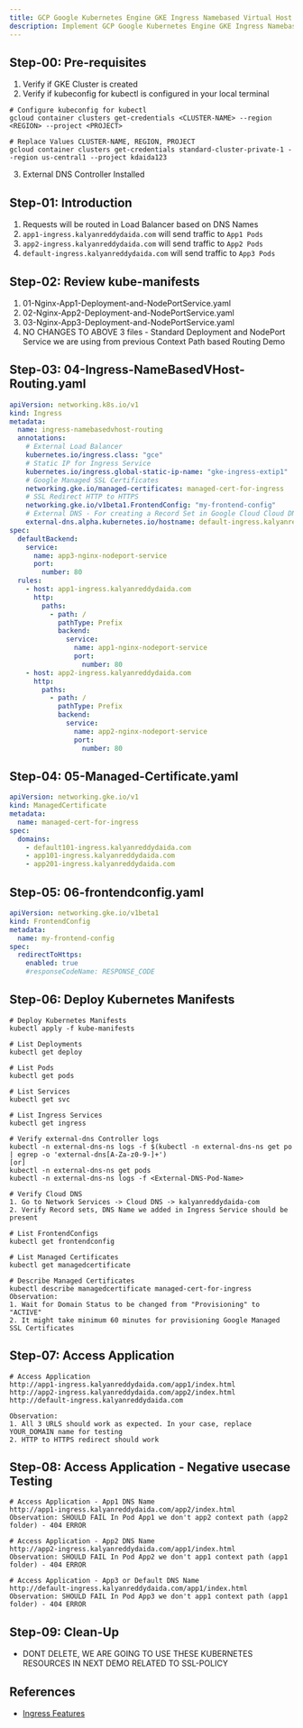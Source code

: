 ```yaml
---
title: GCP Google Kubernetes Engine GKE Ingress Namebased Virtual Host Routing
description: Implement GCP Google Kubernetes Engine GKE Ingress Namebased Virtual Host Routing
---
```

## Step-00: Pre-requisites
1. Verify if GKE Cluster is created
2. Verify if kubeconfig for kubectl is configured in your local terminal
```t
# Configure kubeconfig for kubectl
gcloud container clusters get-credentials <CLUSTER-NAME> --region <REGION> --project <PROJECT>

# Replace Values CLUSTER-NAME, REGION, PROJECT
gcloud container clusters get-credentials standard-cluster-private-1 --region us-central1 --project kdaida123
```
3. External DNS Controller Installed

## Step-01: Introduction
1. Requests will be routed in Load Balancer based on DNS Names
2. `app1-ingress.kalyanreddydaida.com` will send traffic to `App1 Pods`
3. `app2-ingress.kalyanreddydaida.com` will send traffic to `App2 Pods`
4. `default-ingress.kalyanreddydaida.com` will send traffic to `App3 Pods`


## Step-02: Review kube-manifests
1. 01-Nginx-App1-Deployment-and-NodePortService.yaml
2. 02-Nginx-App2-Deployment-and-NodePortService.yaml
3. 03-Nginx-App3-Deployment-and-NodePortService.yaml
4. NO CHANGES TO ABOVE 3 files - Standard Deployment and NodePort Service we are using from previous Context Path based Routing Demo


## Step-03: 04-Ingress-NameBasedVHost-Routing.yaml
```yaml
apiVersion: networking.k8s.io/v1
kind: Ingress
metadata:
  name: ingress-namebasedvhost-routing
  annotations:
    # External Load Balancer
    kubernetes.io/ingress.class: "gce"  
    # Static IP for Ingress Service
    kubernetes.io/ingress.global-static-ip-name: "gke-ingress-extip1"   
    # Google Managed SSL Certificates
    networking.gke.io/managed-certificates: managed-cert-for-ingress
    # SSL Redirect HTTP to HTTPS
    networking.gke.io/v1beta1.FrontendConfig: "my-frontend-config"   
    # External DNS - For creating a Record Set in Google Cloud Cloud DNS
    external-dns.alpha.kubernetes.io/hostname: default-ingress.kalyanreddydaida.com
spec:          
  defaultBackend:
    service:
      name: app3-nginx-nodeport-service
      port:
        number: 80     
  rules:
    - host: app1-ingress.kalyanreddydaida.com
      http:
        paths:
          - path: /
            pathType: Prefix
            backend:
              service:
                name: app1-nginx-nodeport-service
                port: 
                  number: 80
    - host: app2-ingress.kalyanreddydaida.com
      http:
        paths:                  
          - path: /
            pathType: Prefix
            backend:
              service:
                name: app2-nginx-nodeport-service
                port: 
                  number: 80
```

## Step-04: 05-Managed-Certificate.yaml
```yaml
apiVersion: networking.gke.io/v1
kind: ManagedCertificate
metadata:
  name: managed-cert-for-ingress
spec:
  domains:
    - default101-ingress.kalyanreddydaida.com
    - app101-ingress.kalyanreddydaida.com
    - app201-ingress.kalyanreddydaida.com
```

## Step-05: 06-frontendconfig.yaml
```yaml
apiVersion: networking.gke.io/v1beta1
kind: FrontendConfig
metadata:
  name: my-frontend-config
spec:
  redirectToHttps:
    enabled: true
    #responseCodeName: RESPONSE_CODE
```

## Step-06: Deploy Kubernetes Manifests
```t
# Deploy Kubernetes Manifests
kubectl apply -f kube-manifests

# List Deployments
kubectl get deploy

# List Pods
kubectl get pods

# List Services
kubectl get svc

# List Ingress Services
kubectl get ingress

# Verify external-dns Controller logs
kubectl -n external-dns-ns logs -f $(kubectl -n external-dns-ns get po | egrep -o 'external-dns[A-Za-z0-9-]+')
[or]
kubectl -n external-dns-ns get pods
kubectl -n external-dns-ns logs -f <External-DNS-Pod-Name>

# Verify Cloud DNS
1. Go to Network Services -> Cloud DNS -> kalyanreddydaida-com
2. Verify Record sets, DNS Name we added in Ingress Service should be present 

# List FrontendConfigs
kubectl get frontendconfig

# List Managed Certificates
kubectl get managedcertificate

# Describe Managed Certificates
kubectl describe managedcertificate managed-cert-for-ingress
Observation:
1. Wait for Domain Status to be changed from "Provisioning" to "ACTIVE"
2. It might take minimum 60 minutes for provisioning Google Managed SSL Certificates
```

## Step-07: Access Application
```t
# Access Application
http://app1-ingress.kalyanreddydaida.com/app1/index.html
http://app2-ingress.kalyanreddydaida.com/app2/index.html
http://default-ingress.kalyanreddydaida.com

Observation:
1. All 3 URLS should work as expected. In your case, replace YOUR_DOMAIN name for testing
2. HTTP to HTTPS redirect should work
```

## Step-08: Access Application - Negative usecase Testing
```t
# Access Application - App1 DNS Name
http://app1-ingress.kalyanreddydaida.com/app2/index.html   
Observation: SHOULD FAIL In Pod App1 we don't app2 context path (app2 folder) - 404 ERROR

# Access Application - App2 DNS Name
http://app2-ingress.kalyanreddydaida.com/app1/index.html
Observation: SHOULD FAIL In Pod App2 we don't app1 context path (app1 folder) - 404 ERROR

# Access Application - App3 or Default DNS Name
http://default-ingress.kalyanreddydaida.com/app1/index.html
Observation: SHOULD FAIL In Pod App3 we don't app1 context path (app1 folder) - 404 ERROR
```

## Step-09: Clean-Up
- DONT DELETE, WE ARE GOING TO USE THESE KUBERNETES RESOURCES IN NEXT DEMO RELATED TO SSL-POLICY

## References
- [Ingress Features](https://cloud.google.com/kubernetes-engine/docs/how-to/ingress-features)


